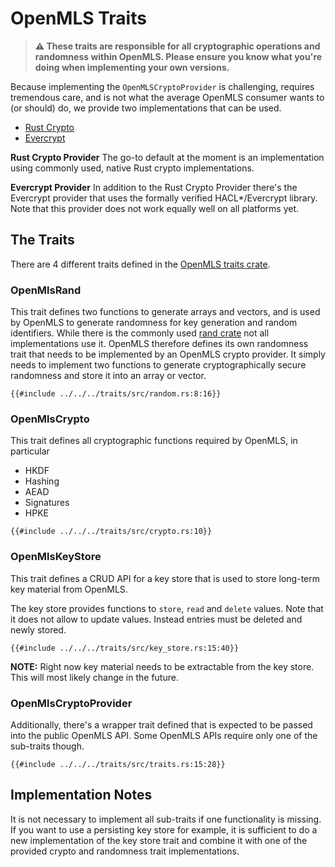 # OpenMLS Traits

> **⚠️  These traits are responsible for all cryptographic operations and randomness
> within OpenMLS.
> Please ensure you know what you're doing when implementing your own versions.**

Because implementing the `OpenMLSCryptoProvider` is challenging, requires
tremendous care, and is not what the average OpenMLS consumer wants to (or should) do,
we provide two implementations that can be used.

- [Rust Crypto]
- [Evercrypt]

**Rust Crypto Provider**
The go-to default at the moment is an implementation using commonly used, native Rust
crypto implementations.

**Evercrypt Provider**
In addition to the Rust Crypto Provider there's the Evercrypt provider that uses
the formally verified HACL\*/Evercrypt library.
Note that this provider does not work equally well on all platforms yet.

## The Traits

There are 4 different traits defined in the [OpenMLS traits crate].

### OpenMlsRand

This trait defines two functions to generate arrays and vectors, and is used by
OpenMLS to generate randomness for key generation and random identifiers.
While there is the commonly used [rand crate] not all implementations use it.
OpenMLS therefore defines its own randomness trait that needs to be implemented
by an OpenMLS crypto provider.
It simply needs to implement two functions to generate cryptographically secure
randomness and store it into an array or vector.

```rust,no_run,noplayground
{{#include ../../../traits/src/random.rs:8:16}}
```

### OpenMlsCrypto

This trait defines all cryptographic functions required by OpenMLS, in particular

- HKDF
- Hashing
- AEAD
- Signatures
- HPKE

```rust,no_run,noplayground
{{#include ../../../traits/src/crypto.rs:10}}
```

### OpenMlsKeyStore

This trait defines a CRUD API for a key store that is used to store long-term
key material from OpenMLS.

The key store provides functions to `store`, `read` and `delete` values.
Note that it does not allow to update values.
Instead entries must be deleted and newly stored.

```rust,no_run,noplayground
{{#include ../../../traits/src/key_store.rs:15:40}}
```

**NOTE:** Right now key material needs to be extractable from the key store.
This will most likely change in the future.

### OpenMlsCryptoProvider

Additionally, there's a wrapper trait defined that is expected to be passed into
the public OpenMLS API.
Some OpenMLS APIs require only one of the sub-traits though.

```rust,no_run,noplayground
{{#include ../../../traits/src/traits.rs:15:28}}
```

## Implementation Notes

It is not necessary to implement all sub-traits if one functionality is missing.
If you want to use a persisting key store for example, it is sufficient to do a new implementation of the key store trait and combine it with one of the provided crypto and randomness trait implementations.

[rust crypto]: https://crates.io/crates/openmls_rust_crypto
[evercrypt]: https://crates.io/crates/openmls_evercrypt_backend
[openmls traits crate]: https://crates.io/crates/openmls_traits
[rand crate]: https://crates.io/crates/rand
